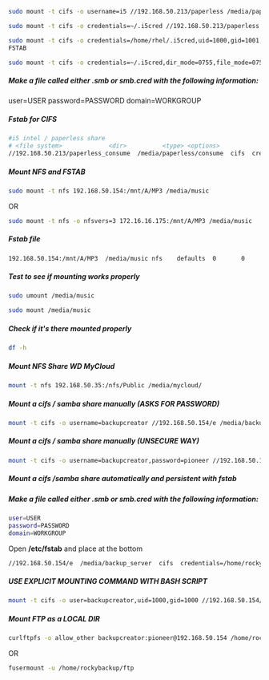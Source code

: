 ```bash
sudo mount -t cifs -o username=i5 //192.168.50.213/paperless /media/paperless
```

```bash
sudo mount -t cifs -o credentials=~/.i5cred //192.168.50.213/paperless /media/paperless
```

```bash
sudo mount -t cifs -o credentials=/home/rhel/.i5cred,uid=1000,gid=1001,dir_mode=0755,file_mode=0755 //192.168.50.213/paperless_consume /media/paperless/consume
FSTAB
```

```bash
sudo mount -t cifs -o credentials=~/.i5cred,dir_mode=0755,file_mode=0755 //192.168.50.213/paperless_consume /media/paperless/consume
```

##### **Make a file called either .smb or smb.cred with the following information:**
user=USER
password=PASSWORD
domain=WORKGROUP

##### Fstab for CIFS
```bash
#i5 intel / paperless share
# <file system>             <dir>          <type> <options>                                                   <dump>  <pass>
//192.168.50.213/paperless_consume  /media/paperless/consume  cifs  credentials=/home/rhel/.i5cred,uid=1000,gid=1001,file_mode=0755,dir_mode=0755 0       0
```

##### Mount NFS and FSTAB
```bash
sudo mount -t nfs 192.168.50.154:/mnt/A/MP3 /media/music
```
OR
```bash
sudo mount -t nfs -o nfsvers=3 172.16.16.175:/mnt/A/MP3 /media/music
```
##### Fstab file
```bash
192.168.50.154:/mnt/A/MP3  /media/music nfs    defaults  0       0
```
##### Test to see if mounting works properly
```bash
sudo umount /media/music
```

```bash
sudo mount /media/music
```

##### Check if it's there mounted properly
```bash
df -h
```

##### Mount NFS Share WD MyCloud
```bash
mount -t nfs 192.168.50.35:/nfs/Public /media/mycloud/
```

##### Mount a cifs / samba share manually (ASKS FOR PASSWORD)
```bash
mount -t cifs -o username=backupcreator //192.168.50.154/e /media/backup_server
```

##### Mount a cifs / samba share manually (UNSECURE WAY)
```bash
mount -t cifs -o username=backupcreator,password=pioneer //192.168.50.154/e /media/backup_server
```

##### Mount a cifs /samba share automatically and persistent with fstab

##### Make a file called either **.smb** or **smb.cred** with the following information:
```bash
user=USER
password=PASSWORD
domain=WORKGROUP
```

Open **/etc/fstab** and place at the bottom
```bash
//192.168.50.154/e  /media/backup_server  cifs  credentials=/home/rockybackup/.smb  0 0
```

##### USE EXPLICIT MOUNTING COMMAND WITH BASH SCRIPT
```bash
mount -t cifs -o user=backupcreator,uid=1000,gid=1000 //192.168.50.154/e /media/backup_server 
```

##### Mount FTP as a LOCAL DIR
```bash
curlftpfs -o allow_other backupcreator:pioneer@192.168.50.154 /home/rockybackup/ftp 
```
OR
```bash
fusermount -u /home/rockybackup/ftp
```


